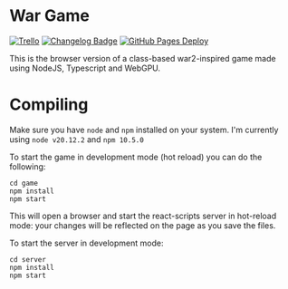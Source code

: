 # War Game

[![Trello](https://img.shields.io/badge/Trello-7b357f?logo=trello)](https://trello.com/b/qBpWkPcw/war)
[![Changelog Badge](https://img.shields.io/badge/Changelog-8A2BE2)](./CHANGELOG.md)
[![GitHub Pages Deploy](https://img.shields.io/badge/Github%20Pages-Latest%20Dev%20Build-blue?logo=github)](https://tcklpl.github.io/war/)

This is the browser version of a class-based war2-inspired game made using NodeJS, Typescript and WebGPU.

# Compiling

Make sure you have `node` and `npm` installed on your system. I'm currently using `node v20.12.2` and `npm 10.5.0`

To start the game in development mode (hot reload) you can do the following:

```
cd game
npm install
npm start
```

This will open a browser and start the react-scripts server in hot-reload mode: your changes will be reflected on the page as you save the files.

To start the server in development mode:

```
cd server
npm install
npm start
```
